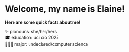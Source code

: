 # Welcome, my name is Elaine!  
**Here are some quick facts about me!**  

✨ pronouns: she/her/hers  
🎓 education: uci c/o 2025  
👩🏻‍💻 major: undeclared/computer science  


